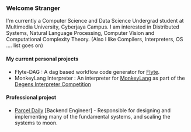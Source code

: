 ### Welcome Stranger
I'm currently a Computer Science and Data Science Undergrad student at Multimedia University, Cyberjaya Campus. I am interested in Distributed Systems, Natural Language Processing, Computer Vision and Computational Complexity Theory. (Also I like Compilers, Interpreters, OS .... list goes on)

#### My current personal projects
* Flyte-DAG : A dag based workflow code generator for [Flyte](https://flyte.org).
* MonkeyLang Interpreter : An interpreter for [MonkeyLang](https://monkeylang.org/) as part of the [Degens Interpreter Competition](https://github.com/ThePrimeagen/ts-rust-zig-deez)

#### Professional project
* [Parcel Daily](https://parceldaily.com) [Backend Engineer] - Responsible for designing and implementing many of the fundamental systems, and scaling the systems to moon.

